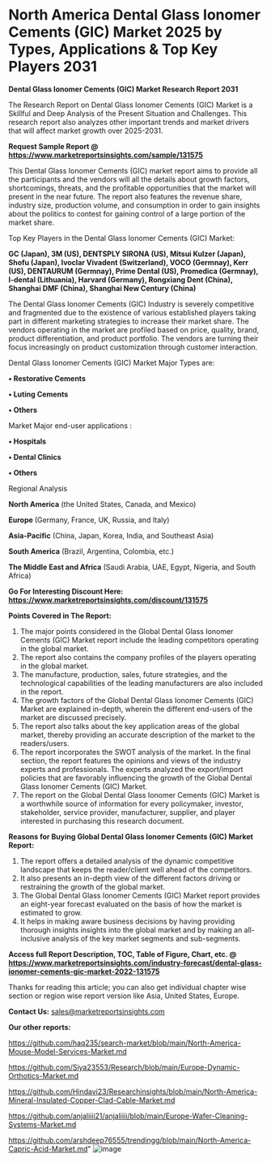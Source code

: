 # North America Dental Glass Ionomer Cements (GIC) Market 2025 by Types, Applications & Top Key Players 2031

<strong>Dental Glass Ionomer Cements (GIC) Market Research Report 2031</strong>

The Research Report on Dental Glass Ionomer Cements (GIC) Market is a Skillful and Deep Analysis of the Present Situation and Challenges. This research report also analyzes other important trends and market drivers that will affect market growth over 2025-2031.

<strong>Request Sample Report @ <a href=https://www.marketreportsinsights.com/sample/131575>https://www.marketreportsinsights.com/sample/131575</a></strong>

This Dental Glass Ionomer Cements (GIC) market report aims to provide all the participants and the vendors will all the details about growth factors, shortcomings, threats, and the profitable opportunities that the market will present in the near future. The report also features the revenue share, industry size, production volume, and consumption in order to gain insights about the politics to contest for gaining control of a large portion of the market share.

Top Key Players in the Dental Glass Ionomer Cements (GIC) Market:

<strong>GC (Japan), 3M (US), DENTSPLY SIRONA (US), Mitsui Kulzer (Japan), Shofu (Japan), Ivoclar Vivadent (Switzerland), VOCO (Germnay), Kerr (US), DENTAURUM (Germnay), Prime Dental (US), Promedica (Germnay), I-dental (Lithuania), Harvard (Germany), Rongxiang Dent (China), Shanghai DMF (China), Shanghai New Century (China)</strong>

The Dental Glass Ionomer Cements (GIC) Industry is severely competitive and fragmented due to the existence of various established players taking part in different marketing strategies to increase their market share. The vendors operating in the market are profiled based on price, quality, brand, product differentiation, and product portfolio. The vendors are turning their focus increasingly on product customization through customer interaction.

Dental Glass Ionomer Cements (GIC) Market Major Types are:

<strong>• Restorative Cements

• Luting Cements

• Others</strong>

Market Major end-user applications :

<strong>• Hospitals

• Dental Clinics

• Others</strong>

Regional Analysis

</u><strong><b>North America</b></strong> (the United States, Canada, and Mexico)

<strong><b>Europe </b></strong>(Germany, France, UK, Russia, and Italy)

<strong><b>Asia-Pacific</b></strong> (China, Japan, Korea, India, and Southeast Asia)

<strong><b>South America</b></strong> (Brazil, Argentina, Colombia, etc.)

<strong><b>The Middle East and Africa</b></strong> (Saudi Arabia, UAE, Egypt, Nigeria, and South Africa)

<strong>Go For Interesting Discount Here: <a href=https://www.marketreportsinsights.com/discount/131575>https://www.marketreportsinsights.com/discount/131575</a></strong>

<strong>Points Covered in The Report:</strong>
<ol>
  <li>The major points considered in the Global Dental Glass Ionomer Cements (GIC) Market report include the leading competitors operating in the global market.</li>
  <li>The report also contains the company profiles of the players operating in the global market.</li>
  <li>The manufacture, production, sales, future strategies, and the technological capabilities of the leading manufacturers are also included in the report.</li>
  <li>The growth factors of the Global Dental Glass Ionomer Cements (GIC) Market are explained in-depth, wherein the different end-users of the market are discussed precisely.</li>
  <li>The report also talks about the key application areas of the global market, thereby providing an accurate description of the market to the readers/users.</li>
  <li>The report incorporates the SWOT analysis of the market. In the final section, the report features the opinions and views of the industry experts and professionals. The experts analyzed the export/import policies that are favorably influencing the growth of the Global Dental Glass Ionomer Cements (GIC) Market.</li>
  <li>The report on the Global Dental Glass Ionomer Cements (GIC) Market is a worthwhile source of information for every policymaker, investor, stakeholder, service provider, manufacturer, supplier, and player interested in purchasing this research document.</li>
</ol>
<strong>Reasons for Buying Global Dental Glass Ionomer Cements (GIC) Market Report:</strong>

<ol>
  <li>The report offers a detailed analysis of the dynamic competitive landscape that keeps the reader/client well ahead of the competitors.</li>
  <li>It also presents an in-depth view of the different factors driving or restraining the growth of the global market.</li>
  <li>The Global Dental Glass Ionomer Cements (GIC) Market report provides an eight-year forecast evaluated on the basis of how the market is estimated to grow.</li>
  <li>It helps in making aware business decisions by having providing thorough insights insights into the global market and by making an all-inclusive analysis of the key market segments and sub-segments.</li>
</ol>
<strong>Access full Report Description, TOC, Table of Figure, Chart, etc. @ <a href=https://www.marketreportsinsights.com/industry-forecast/dental-glass-ionomer-cements-gic-market-2022-131575>https://www.marketreportsinsights.com/industry-forecast/dental-glass-ionomer-cements-gic-market-2022-131575</a></strong>


Thanks for reading this article; you can also get individual chapter wise section or region wise report version like Asia, United States, Europe.

<strong>Contact Us:</strong>
sales@marketreportsinsights.com

<strong>Our other reports:</strong>

<a href=https://github.com/haq235/search-market/blob/main/North-America-Mouse-Model-Services-Market.md>https://github.com/haq235/search-market/blob/main/North-America-Mouse-Model-Services-Market.md</a>

<a href=https://github.com/Siya23553/Research/blob/main/Europe-Dynamic-Orthotics-Market.md>https://github.com/Siya23553/Research/blob/main/Europe-Dynamic-Orthotics-Market.md</a>

<a href=https://github.com/Hindavi23/Researchinsights/blob/main/North-America-Mineral-Insulated-Copper-Clad-Cable-Market.md>https://github.com/Hindavi23/Researchinsights/blob/main/North-America-Mineral-Insulated-Copper-Clad-Cable-Market.md</a>

<a href=https://github.com/anjaliiii21/anjaliiii/blob/main/Europe-Wafer-Cleaning-Systems-Market.md>https://github.com/anjaliiii21/anjaliiii/blob/main/Europe-Wafer-Cleaning-Systems-Market.md</a>

<a href=https://github.com/arshdeep76555/trendingg/blob/main/North-America-Capric-Acid-Market.md>https://github.com/arshdeep76555/trendingg/blob/main/North-America-Capric-Acid-Market.md</a>"
![image](https://github.com/user-attachments/assets/47c0c136-2e93-4050-a55e-26060a897182)
